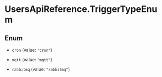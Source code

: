 # UsersApiReference.TriggerTypeEnum

## Enum


* `cron` (value: `"cron"`)

* `mqtt` (value: `"mqtt"`)

* `rabbitmq` (value: `"rabbitmq"`)


